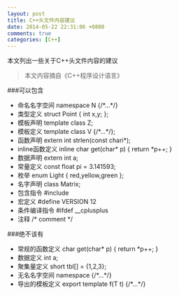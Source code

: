 ```yaml
---
layout: post
title: C++头文件内容建议
date: 2014-05-22 22:31:06 +0800
comments: true
categories: [C++]
---
```


本文列出一些关于C++头文件内容的建议

>本文内容摘自《C++程序设计语言》

<!-- more -->

###可以包含

+ 命名名字空间          namespace N {/\*...\*/}
+ 类型定义              struct Point { int x,y; };
+ 模板声明              template<class T> class Z;
+ 模板定义              template<class T> class V {/\*...\*/};
+ 函数声明              extern int strlen(const chari\*);
+ inline函数定义        inline char get(char\* p) { return \*p++; }
+ 数据声明              extern int a;
+ 常量定义              const float pi = 3.141593;
+ 枚举                  enum Light { red,yellow,green };
+ 名字声明              class Matrix;
+ 包含指令              #include <iostream>
+ 宏定义                #define VERSION 12
+ 条件编译指令          #ifdef \__cplusplus
+ 注释                  /\* comment \*/

###绝不该有

+ 常规的函数定义        char get(char\* p) { return \*p++; }
+ 数据定义              int a;
+ 聚集量定义            short tbl[] = {1,2,3};
+ 无名名字空间          namespace {/\*...\*/}
+ 导出的模板定义        export template<class T> f(T t) {/\*...\*/}
